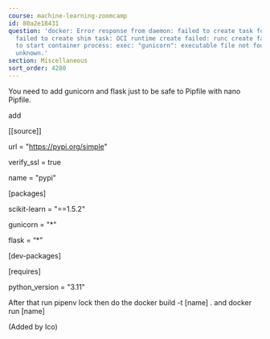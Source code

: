 ```yaml
---
course: machine-learning-zoomcamp
id: 80a2e18431
question: 'docker: Error response from daemon: failed to create task for container:
  failed to create shim task: OCI runtime create failed: runc create failed: unable
  to start container process: exec: "gunicorn": executable file not found in $PATH:
  unknown.'
section: Miscellaneous
sort_order: 4280
---
```


You need to add gunicorn and flask just to be safe to Pipfile with nano Pipfile.

add

[[source]]

url = "https://pypi.org/simple"

verify_ssl = true

name = "pypi"

[packages]

scikit-learn = "==1.5.2"

gunicorn = "*"

flask 	    = “*”

[dev-packages]

[requires]

python_version = "3.11"

After that run pipenv lock then do the docker build -t [name] .  and docker run [name]

(Added by Ico)

